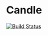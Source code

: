 # Candle

[![Build Status](https://github.com/episcopus2001/Candle.jl/actions/workflows/CI.yml/badge.svg?branch=main)](https://github.com/episcopus2001/Candle.jl/actions/workflows/CI.yml?query=branch%3Amain)
